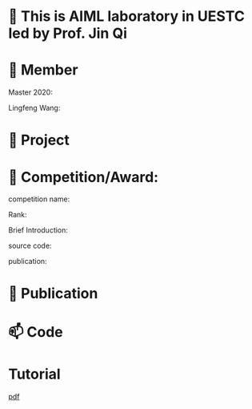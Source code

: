 # 👋 This is AIML laboratory in UESTC led by Prof. Jin Qi
# 👀 Member

Master 2020:

Lingfeng Wang:

# 🌱 Project

# 🌱 Competition/Award:

competition name:

Rank:

Brief Introduction:

source code:

publication:

# 💞️ Publication
# 📫 Code
# Tutorial
<a href="https://github.com/jinqijinqi/jinqijinqi/blob/main/README.md" target="_blank">pdf</a>

<!---
jinqijinqi/jinqijinqi is a ✨ special ✨ repository because its `README.md` (this file) appears on your GitHub profile.
You can click the Preview link to take a look at your changes.
--->
